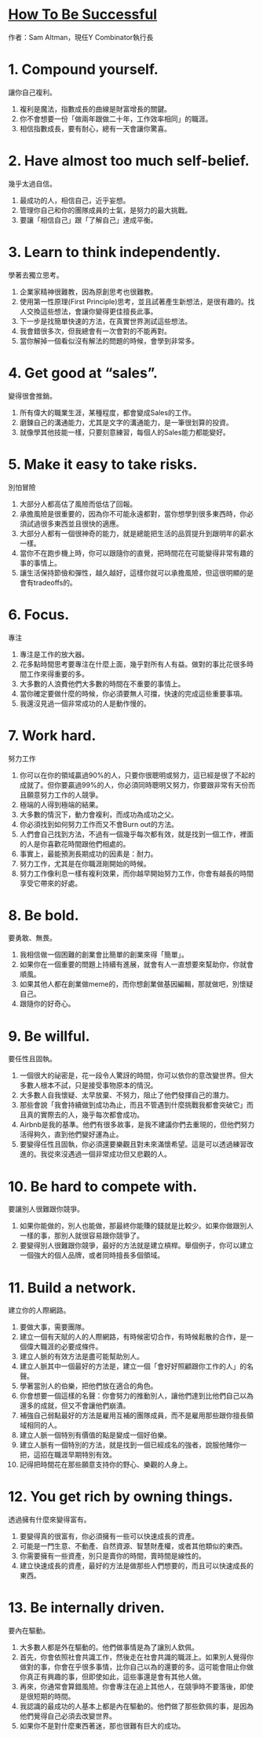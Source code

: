 [How To Be Successful](http://blog.samaltman.com/how-to-be-successful)
=================
作者：Sam Altman，現任Y Combinator執行長

# 1. Compound yourself.
讓你自己複利。
1. 複利是魔法，指數成長的曲線是財富增長的關鍵。
2. 你不會想要一份「做兩年跟做二十年，工作效率相同」的職涯。
3. 相信指數成長，要有耐心，總有一天會讓你驚喜。

# 2. Have almost too much self-belief.
幾乎太過自信。
1. 最成功的人，相信自己，近乎妄想。
2. 管理你自己和你的團隊成員的士氣，是努力的最大挑戰。
3. 要讓「相信自己」跟「了解自己」達成平衡。

# 3. Learn to think independently.
學著去獨立思考。
1. 企業家精神很難教，因為原創思考也很難教。
2. 使用第一性原理(First Principle)思考，並且試著產生新想法，是很有趣的。找人交換這些想法，會讓你變得更佳擅長此事。
3. 下一步是找簡單快速的方法，在真實世界測試這些想法。
4. 我會錯很多次，但我總會有一次會對的不能再對。
5. 當你解掉一個看似沒有解法的問題的時候，會學到非常多。

# 4. Get good at “sales”.
變得很會推銷。
1. 所有偉大的職業生涯，某種程度，都會變成Sales的工作。
2. 磨鍊自己的溝通能力，尤其是文字的溝通能力，是一筆很划算的投資。
3. 就像學其他技能一樣，只要刻意練習，每個人的Sales能力都能變好。

# 5. Make it easy to take risks.
別怕冒險

1. 大部分人都高估了風險而低估了回報。
2. 承擔風險是很重要的，因為你不可能永遠都對，當你想學到很多東西時，你必須試過很多東西並且很快的適應。
3. 大部分人都有一個很神奇的能力，就是總能把生活的品質提升到跟明年的薪水一樣。
4. 當你不在跑步機上時，你可以跟隨你的直覺，把時間花在可能變得非常有趣的事的事情上。
5. 讓生活保持節儉和彈性，越久越好，這樣你就可以承擔風險，但這很明顯的是會有tradeoffs的。

# 6. Focus.
專注

1. 專注是工作的放大器。
2. 花多點時間思考要專注在什麼上面，幾乎對所有人有益。做對的事比花很多時間工作來得重要的多。
3. 大多數的人浪費他們大多數的時間在不重要的事情上。
4. 當你確定要做什麼的時候，你必須要無人可擋，快速的完成這些重要事項。
5. 我還沒見過一個非常成功的人是動作慢的。

# 7. Work hard.
努力工作

1. 你可以在你的領域贏過90%的人，只要你很聰明或努力，這已經是很了不起的成就了。但你要贏過99%的人，你必須同時聰明又努力，你要跟非常有天份而且願意努力工作的人競爭。
2. 極端的人得到極端的結果。
3. 大多數的情況下，動力會複利，而成功為成功之父。
4. 你必須找到如何努力工作而又不會Burn out的方法。
5. 人們會自己找到方法，不過有一個幾乎每次都有效，就是找到一個工作，裡面的人是你喜歡花時間跟他們相處的。
6. 事實上，最能預測長期成功的因素是：耐力。
7. 努力工作，尤其是在你職涯剛開始的時候。
8. 努力工作像利息一樣有複利效果，而你越早開始努力工作，你會有越長的時間享受它帶來的好處。

# 8. Be bold.
要勇敢、無畏。

1. 我相信做一個困難的創業會比簡單的創業來得「簡單」。
2. 如果你在一個重要的問題上持續有進展，就會有人一直想要來幫助你，你就會順風。
3. 如果其他人都在創業做meme的，而你想創業做基因編輯，那就做吧，別懷疑自己。
4. 跟隨你的好奇心。

# 9. Be willful.
要任性且固執。

1. 一個很大的祕密是，花一段令人驚訝的時間，你可以依你的意改變世界。但大多數人根本不試，只是接受事物原本的情況。
2. 大多數人自我懷疑、太早放棄、不努力，阻止了他們發揮自己的潛力。
3. 那些會說「我會持續做到成功為止，而且不管遇到什麼挑戰我都會突破它」而且真的實際去的人，幾乎每次都會成功。
4. Airbnb是我的基準。他們有很多故事，是我不建議你們去重現的，但他們努力活得夠久，直到他們變好運為止。
5. 要變得任性且固執，你必須還要樂觀且對未來滿懷希望。這是可以透過練習改進的。我從來沒遇過一個非常成功但又悲觀的人。

# 10. Be hard to compete with.
要讓別人很難跟你競爭。

1. 如果你能做的，別人也能做，那最終你能賺的錢就是比較少。如果你做跟別人一樣的事，那別人就很容易跟你競爭了。
2. 要變得別人很難跟你競爭，最好的方法就是建立槓桿。舉個例子，你可以建立一個強大的個人品牌，或者同時擅長多個領域。

# 11. Build a network.
建立你的人際網路。

1. 要做大事，需要團隊。
2. 建立一個有天賦的人的人際網路，有時候密切合作，有時候鬆散的合作，是一個偉大職涯的必要成條件。
3. 建立人脈的有效方法是盡可能幫助別人。
4. 建立人脈其中一個最好的方法是，建立一個「會好好照顧跟你工作的人」的名聲。
5. 學著當別人的伯樂，把他們放在適合的角色。
6. 你會想要一個這樣的名聲：你會努力的推動別人，讓他們達到比他們自己以為還多的成就，但又不會讓他們崩潰。
7. 補強自己弱點最好的方法是雇用互補的團隊成員，而不是雇用那些跟你擅長領域相同的人。
8. 建立人脈一個特別有價值的點是變成一個好伯樂。
9. 建立人脈有一個特別的方法，就是找到一個已經成名的強者，說服他賭你一把，這招在職涯早期特別有效。
10. 記得把時間花在那些願意支持你的野心、樂觀的人身上。

# 12. You get rich by owning things.
透過擁有什麼來變得富有。

1. 要變得真的很富有，你必須擁有一些可以快速成長的資產。
2. 可能是一門生意、不動產、自然資源、智慧財產權，或者其他類似的東西。
3. 你需要擁有一些資產，別只是賣你的時間，賣時間是線性的。
4. 建立快速成長的資產，最好的方法是做那些人們想要的，而且可以快速成長的東西。

# 13. Be internally driven.
要內在驅動。

1. 大多數人都是外在驅動的。他們做事情是為了讓別人欽佩。
2. 首先，你會依照社會共識工作，然後走在社會共識的職涯上。如果別人覺得你做對的事，你會在乎很多事情，比你自己以為的還要的多。這可能會阻止你做你真正有興趣的事，但即使如此，這些事還是會有其他人做。
3. 再來，你通常會算錯風險。你會專注在追上其他人，在競爭時不要落後，即使是很短期的時間。
4. 我認識的最成功的人基本上都是內在驅動的。他們做了那些欽佩的事，是因為他們覺得自己必須去改變世界。
5. 如果你不是對什麼東西著迷，那也很難有巨大的成功。

